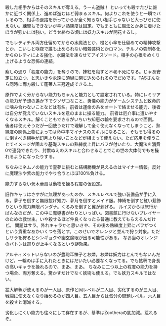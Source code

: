 殺した相手からはそのスキルが奪える。うーん盗賊！
といっても殺すたびに誰かに近づく関係上、進めば進むほど弱まるスキル。何よりこれを使うと一瞬でバレるので、相手の退路を断ってからか全く知らない相手じゃないと大っぴらに使えない。練習もできないが幸い熟練度は固定。でもまともに魔法とか身に着けたほうが強いには強い。どうせ終わる頃には妖力スキルが開花するし。










でもレティチル両方仕留めてからの水魔法とか、橙と小傘を仕留めての精神攻撃とか、こいしと咲夜で誰も止められない暗殺芸術とかロマン。チルノの強制冬化からのレティによる強化、水魔法を凍らせてアイスソード。相手の心根をめくり上げるような恐怖の連続。

察しの通り「程度の能力」を奪うので、妹紅を殺すと不老不死になる。じゃあ安定に役立つ、と思いきや永遠に須臾に閉じ込められるのでだめです。TASさんなら同時に両方殺して蓬莱人三冠達成できるよ。

原作でよく分からない能力もちゃんと能力として設定されている。特にレミリアの能力が予想の遙か下でクソザコなこと、勇儀の能力がゲームシステムと致命的に噛み合わないことなどは有名。前者は運命の糸をオートで絡ませる能力、後者は自分が覚えていないスキルを意のままに操る能力。
前者は厄介事に遭いやすくなるスキル。解くこともできるがいちいち知恵の輪を要求されるので面倒。
後者は使えそうだが一回使うだけで理解して全く使えなくなってしまうこと、熟練度の関係上物によっては命中率マイナスのスキルになること、そもそも得るのに倒すべき相手が幻月より強いことなどが相まって使えない。ただ応用を使うことでイメージが固まり基礎スキルの熟練度上昇にバフが付いたり、大魔法を消費0で連発できたり、封獣ぬえのスキルと合わせることでこの世の大体何でもを操れるようになったりする。

ちなみにネムノの能力で霊夢に挑むと結構勝機が見えるのはマイナー情報。反対に魔理沙や紫の能力でやり合うとほぼ100%負ける。

能力すらない茨木華扇は動物を操る程度の仮設定。

旧作キャラはさすがに無理があったのか、スキルレベルで強い装備品が手に入る。夢子を倒すと無限投げ短刀、夢月を倒すとメイド服。神綺を倒すと紅い髪飾りという魔力無限バンダナ。くるみを倒すと翼が剥げる。
ルイズからは旅行かばんなのだが、この中に魔導書がわりといっぱい。図書館に行けないプレイヤーのための救世主。いや殺せるほど仲良くなったら普通に教えてもらえるんだけど。
問題はサラ。外れキャラかと思いきや、その後の熟練度上昇にバフがつくという貴重なあかいくつを落とす。このせいでオレンジと並んで狩り対象。ただしサラを狩るとシンギョクや幽玄魔眼が出る可能性がある。
なお当のオレンジのバトンは踊りが上手くなるという謎効果。

アルティメットいらないのが豊聡耳神子とお燐。お燐は妖力はとんでもないんだけど。一輪のは手に入れたときにはだいたい必要なくなってる。でも拡釈で身長の高いキャラを操れるので、まあ、まあ。
ちなみに二つ以上の程度の能力を持つ場合、両方奪える。驚かすだけでなく妖術も使える。でも妖力スキルではない。

拡大解釈が使えるのが一人目、原作と同レベルが二人目、劣化するのが三人目、戦闘に使えなくなり始めるのが四人目。五人目からは気分の問題レベル。六人目を殺すと消滅する。

劣化しにくい能力も往々にして存在するが、基準はZootheraの匙加減。荒れるぞ。